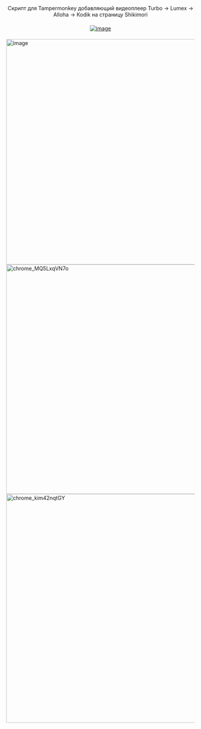 <div align="center"> Скрипт для Tampermonkey добавляющий видеоплеер Turbo → Lumex → Alloha → Kodik на страницу Shikimori </div>
ㅤ
<div align="center">
<a href="https://github.com/Onzis/ShikiPlayer/raw/refs/heads/main/ShikiPlayer.user.js"><img src="https://camo.githubusercontent.com/d1aa2a15c13c2674adbbc710b71c7dcdc05c1b9d50bbc0938816249f16cd62d7/68747470733a2f2f696d672e736869656c64732e696f2f7374617469632f76313f6c6162656c3d534352495054266d6573736167653d494e5354414c4c267374796c653d666f722d7468652d626164676526636f6c6f723d79656c6c6f77" alt="image" data-canonical-src="https://img.shields.io/static/v1?label=SCRIPT&amp;message=INSTALL&amp;style=for-the-badge&amp;color=yellow" style="max-width: 100%;"></a>
</div>
ㅤ
<img width="993" height="601" alt="image" src="https://github.com/user-attachments/assets/95b16c0f-c831-4c27-b632-f97a58f521aa" />

<img width="1007" height="612" alt="chrome_MQ5LxqVN7o" src="https://github.com/user-attachments/assets/eb24f8cc-2641-4cfa-8ee7-fe58097a2aba" />

<img width="999" height="610" alt="chrome_kim42nqtGY" src="https://github.com/user-attachments/assets/a6ebe4f1-883e-40ec-af09-1f08efa8c027" />
